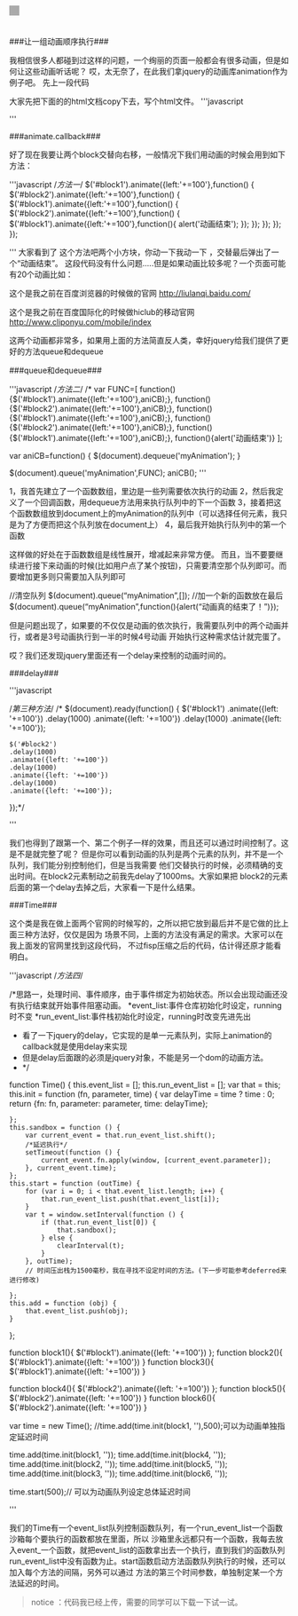 ###让一组动画顺序执行###

我相信很多人都碰到过这样的问题，一个绚丽的页面一般都会有很多动画，但是如何让这些动画听话呢？
哎，太无奈了，在此我们拿jquery的动画库animation作为例子吧。
先上一段代码


大家先把下面的的html文档copy下去，写个html文件。
'''javascript
<meta charset="utf-8">
<html>
<style>
div {
	background:#aaa;
	width:18px;
	height:18px;
	position:absolute;
	top:10px;
}

</style>
<body>
	<div id='block1'></div>
	<div id='block2'></div>
</body>
<script src='jquery-1.9.1.js'></script>
'''

###animate.callback###

好了现在我要让两个block交替向右移，一般情况下我们用动画的时候会用到如下方法：

'''javascript
/*方法一*/
$('#block1').animate({left:'+=100'},function() {
	$('#block2').animate({left:'+=100'},function() {
		$('#block1').animate({left:'+=100'},function() {
			$('#block2').animate({left:'+=100'},function() {
				$('#block1').animate({left:'+=100'},function(){
				alert('动画结束');
				});
			});
		});
	});
});

'''
大家看到了 这个方法吧两个小方块，你动一下我动一下 ，交替最后弹出了一个“动画结束”。
这段代码没有什么问题.....但是如果动画比较多呢？一个页面可能 有20个动画比如：

这个是我之前在百度浏览器的时候做的官网
http://liulanqi.baidu.com/

这个是我之前在百度国际化的时候做hiclub的移动官网
http://www.cliponyu.com/mobile/index


这两个动画都非常多，如果用上面的方法简直反人类，幸好jquery给我们提供了更好的方法queue和dequeue



###queue和dequeue###



'''javascript
/*方法二*/
/*
var FUNC=[
	function() {$('#block1').animate({left:'+=100'},aniCB);},
	function() {$('#block2').animate({left:'+=100'},aniCB);},
	function() {$('#block1').animate({left:'+=100'},aniCB);},
	function() {$('#block2').animate({left:'+=100'},aniCB);},
	function() {$('#block1').animate({left:'+=100'},aniCB);},
	function(){alert('动画结束')}
];

var aniCB=function() {
	$(document).dequeue('myAnimation');
}

$(document).queue('myAnimation',FUNC);
aniCB();
'''

1，我首先建立了一个函数数组，里边是一些列需要依次执行的动画
2，然后我定义了一个回调函数，用dequeue方法用来执行队列中的下一个函数
3，接着把这个函数数组放到document上的myAnimation的队列中（可以选择任何元素，我只是为了方便而把这个队列放在document上）
4，最后我开始执行队列中的第一个函数

这样做的好处在于函数数组是线性展开，增减起来非常方便。
而且，当不要要继续进行接下来动画的时候(比如用户点了某个按钮)，只需要清空那个队列即可。而要增加更多则只需要加入队列即可

//清空队列
$(document).queue(“myAnimation”,[]);
//加一个新的函数放在最后
$(document).queue(“myAnimation”,function(){alert(“动画真的结束了！”)});

但是问题出现了，如果要的不仅仅是动画的依次执行，我需要队列中的两个动画并行，或者是3号动画执行到一半的时候4号动画
开始执行这种需求估计就完蛋了。

哎？我们还发现jquery里面还有一个delay来控制的动画时间的。

###delay###

'''javascript

/*第三种方法*/
/*
$(document).ready(function() {
	$('#block1')
	.animate({left: '+=100'})
	.delay(1000)
	.animate({left: '+=100'})
	.delay(1000)
	.animate({left: '+=100'});

	$('#block2')
	.delay(1000)
	.animate({left: '+=100'})
	.delay(1000)
	.animate({left: '+=100'})
	.delay(1000)
	.animate({left: '+=100'});
});*/

'''

我们也得到了跟第一个、第二个例子一样的效果，而且还可以通过时间控制了。这是不是就完整了呢？
但是你可以看到动画的队列是两个元素的队列，并不是一个队列，我们能分别控制他们，但是当我需要
他们交替执行的时候，必须精确的支出时间。在block2元素制动之前我先delay了1000ms。大家如果把
block2的元素后面的第一个delay去掉之后，大家看一下是什么结果。


###Time###

这个类是我在做上面两个官网的时候写的，之所以把它放到最后并不是它做的比上面三种方法好，仅仅是因为
场景不同，上面的方法没有满足的需求。大家可以在我上面发的官网里找到这段代码，
不过fisp压缩之后的代码，估计得还原才能看明白。

'''javascript
/*方法四*/

/*思路一，处理时间、事件顺序，由于事件绑定为初始状态。所以会出现动画还没有执行结束就开始事件阻塞动画。
 *event_list:事件仓库初始化时设定，running时不变
 *run_event_list:事件栈初始化时设定，running时改变先进先出
 * 看了一下jquery的delay，它实现的是单一元素队列，实际上animation的callback就是使用delay来实现
 * 但是delay后面跟的必须是jquery对象，不能是另一个dom的动画方法。
 * */

function Time() {
    this.event_list = [];
    this.run_event_list = [];
    var that = this;
    this.init = function (fn, parameter, time) {
        var delayTime = time ? time : 0;
        return {fn: fn, parameter: parameter, time: delayTime};

    };
    this.sandbox = function () {
        var current_event = that.run_event_list.shift();
        /*延迟执行*/
        setTimeout(function () {
            current_event.fn.apply(window, [current_event.parameter]);
        }, current_event.time);
    };
    this.start = function (outTime) {
        for (var i = 0; i < that.event_list.length; i++) {
            that.run_event_list.push(that.event_list[i]);
        }
        var t = window.setInterval(function () {
            if (that.run_event_list[0]) {
                that.sandbox();
            } else {
                clearInterval(t);
            }
        }, outTime);
        // 时间压出栈为1500毫秒，我在寻找不设定时间的方法。(下一步可能参考deferred来进行修改)

    };
    this.add = function (obj) {
        that.event_list.push(obj);
    }
};


function block1(){
	$('#block1').animate({left: '+=100'})
};
function block2(){
	$('#block1').animate({left: '+=100'})
}
function block3(){
	$('#block1').animate({left: '+=100'})
}
	
function block4(){
	$('#block2').animate({left: '+=100'})
};
function block5(){
	$('#block2').animate({left: '+=100'})
}
function block6(){
	$('#block2').animate({left: '+=100'})
}



var time = new Time();
//time.add(time.init(block1, ''),500);可以为动画单独指定延迟时间

time.add(time.init(block1, ''));
time.add(time.init(block4, ''));
time.add(time.init(block2, ''));
time.add(time.init(block5, ''));
time.add(time.init(block3, ''));
time.add(time.init(block6, ''));

time.start(500);// 可以为动画队列设定总体延迟时间


'''

我们的Time有一个event_list队列控制函数队列，有一个run_event_list一个函数沙箱每个要执行的函数都放在里面，所以
沙箱里永远都只有一个函数，我每去放入event_一个函数，就把event_list的函数拿出去一个执行，直到我们的函数队列
run_event_list中没有函数为止。start函数启动方法函数队列执行的时候，还可以加入每个方法的间隔，另外可以通过
方法的第三个时间参数，单独制定某一个方法延迟的时间。

> notice ：代码我已经上传，需要的同学可以下载一下试一试。